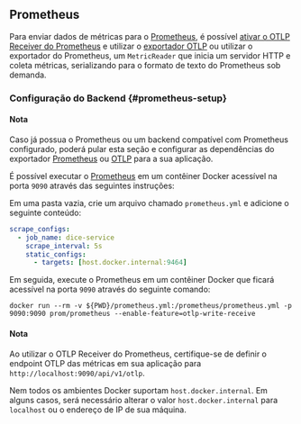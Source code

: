 ## Prometheus

Para enviar dados de métricas para o [Prometheus](https://prometheus.io/), é possível
[ativar o OTLP Receiver do Prometheus](https://prometheus.io/docs/prometheus/latest/feature_flags/#otlp-receiver)
e utilizar o [exportador OTLP](#otlp) ou utilizar o exportador do Prometheus, um `MetricReader` que inicia um servidor HTTP e coleta métricas, serializando para o formato de texto do Prometheus sob demanda.

### Configuração do Backend {#prometheus-setup}

<div class="alert alert-info" role="alert"><h4 class="alert-heading">Nota</h4>

Caso já possua o Prometheus ou um backend compatível com Prometheus configurado, poderá pular esta seção e configurar as dependências do exportador [Prometheus](#prometheus-dependencies) ou [OTLP](#otlp-dependencies) para a sua aplicação.

</div>

É possível executar o [Prometheus](https://prometheus.io) em um contêiner Docker acessível na porta `9090` através das seguintes instruções:

Em uma pasta vazia, crie um arquivo chamado `prometheus.yml` e adicione o seguinte conteúdo:

```yaml
scrape_configs:
  - job_name: dice-service
    scrape_interval: 5s
    static_configs:
      - targets: [host.docker.internal:9464]
```

Em seguida, execute o Prometheus em um contêiner Docker que ficará acessível na porta `9090` através do seguinte comando:

```shell
docker run --rm -v ${PWD}/prometheus.yml:/prometheus/prometheus.yml -p 9090:9090 prom/prometheus --enable-feature=otlp-write-receive
```

<div class="alert alert-info" role="alert"><h4 class="alert-heading">Nota</h4>

Ao utilizar o OTLP Receiver do Prometheus, certifique-se de definir o endpoint OTLP das métricas em sua aplicação para `http://localhost:9090/api/v1/otlp`.

Nem todos os ambientes Docker suportam `host.docker.internal`. Em alguns casos, será necessário alterar o valor `host.docker.internal` para `localhost` ou o endereço de IP de sua máquina.

</div>
